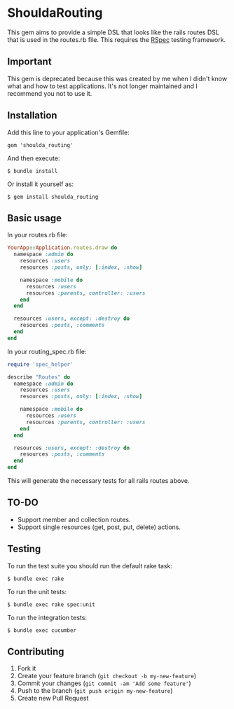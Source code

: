 # ShouldaRouting

This gem aims to provide a simple DSL that looks like the rails routes DSL that is used in the routes.rb file.
This requires the [RSpec](https://github.com/rspec/rspec-rails) testing framework.

## Important

This gem is deprecated because this was created by me when I didn't know
what and how to test applications. It's not longer maintained and I
recommend you not to use it.

## Installation

Add this line to your application's Gemfile:

    gem 'shoulda_routing'

And then execute:

    $ bundle install

Or install it yourself as:

    $ gem install shoulda_routing

## Basic usage

In your routes.rb file:

```ruby
YourApp::Application.routes.draw do
  namespace :admin do
    resources :users
    resources :posts, only: [:index, :show]

    namespace :mobile do
      resources :users
      resources :parents, controller: :users
    end
  end

  resources :users, except: :destroy do
    resources :posts, :comments
  end
end
```

In your routing_spec.rb file:

```ruby
require 'spec_helper'

describe "Routes" do
  namespace :admin do
    resources :users
    resources :posts, only: [:index, :show]

    namespace :mobile do
      resources :users
      resources :parents, controller: :users
    end
  end

  resources :users, except: :destroy do
    resources :posts, :comments
  end
end
```
This will generate the necessary tests for all rails routes above.

## TO-DO

* Support member and collection routes.
* Support single resources (get, post, put, delete) actions.

## Testing

To run the test suite you should run the default rake task:

    $ bundle exec rake

To run the unit tests:

    $ bundle exec rake spec:unit

To run the integration tests:

    $ bundle exec cucumber

## Contributing

1. Fork it
2. Create your feature branch (`git checkout -b my-new-feature`)
3. Commit your changes (`git commit -am 'Add some feature'`)
4. Push to the branch (`git push origin my-new-feature`)
5. Create new Pull Request
